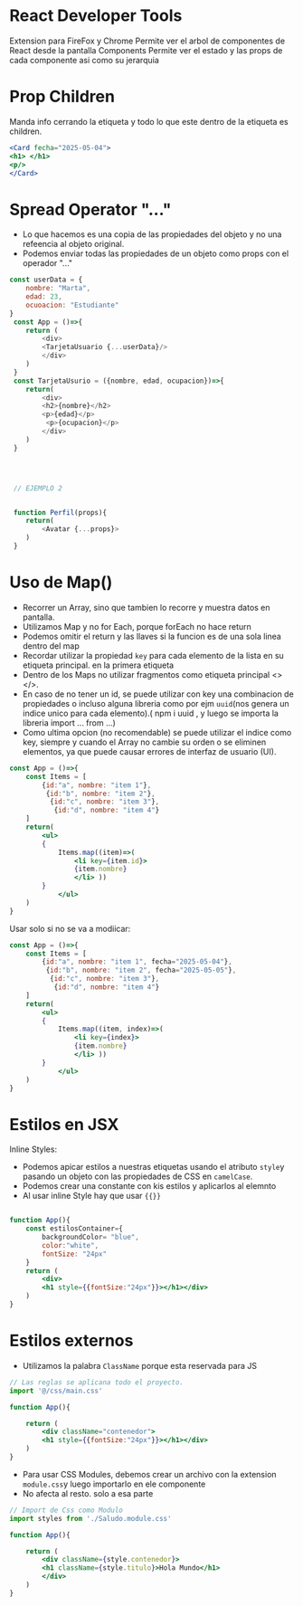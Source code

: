 
# React Developer Tools

Extension para FireFox y Chrome
Permite ver el arbol de componentes de React desde la pantalla Components
Permite ver el estado y las props de cada componente asi como su jerarquia 

# Prop Children 

 Manda info cerrando la etiqueta y todo lo que este dentro de la etiqueta es children.

 ```jsx
 <Card fecha="2025-05-04">
 <h1> </h1>
 <p/>
 </Card>
 ```

 # Spread Operator "..."

- Lo que hacemos es una copia de las propiedades del objeto y no una refeencia al objeto original.
- Podemos enviar todas las propiedades de un objeto como props con el operador "..."
```js
const userData = {
    nombre: "Marta",
    edad: 23,
    ocuoacion: "Estudiante"
}
 const App = ()=>{
    return (
        <div>
        <TarjetaUsuario {...userData}/>
        </div>
    )
 }
 const TarjetaUsurio = ({nombre, edad, ocupacion})=>{
    return(
        <div>
        <h2>{nombre}</h2>
        <p>{edad}</p>
         <p>{ocupacion}</p>
        </div>
    )
 }




 // EJEMPLO 2


 function Perfil(props){
    return(
        <Avatar {...props}>
    )
 }
```


# Uso de Map()

- Recorrer un Array, sino que tambien lo recorre y muestra datos en pantalla.
- Utilizamos Map y no for Each, porque forEach no hace return 
- Podemos omitir el return y las llaves si la funcion es de una sola linea dentro del map
- Recordar utilizar la propiedad `key` para cada elemento de la lista en su etiqueta principal. en la primera etiqueta 
- Dentro de los Maps no utilizar fragmentos como etiqueta principal <></>.
- En caso de no tener un id, se puede utilizar con key una combinacion de propiedades o incluso alguna libreria como por ejm `uuid`(nos genera un indice unico para cada elemento).( npm i uuid , y luego se importa la libreria import ... from ...)
- Como ultima opcion (no recomendable) se puede utilizar el indice como key, siempre y cuando el Array no cambie su orden o se eliminen elementos, ya que puede causar errores de interfaz de usuario (UI).


```jsx
const App = ()=>{
    const Items = [
        {id:"a", nombre: "item 1"},
         {id:"b", nombre: "item 2"},
          {id:"c", nombre: "item 3"},
           {id:"d", nombre: "item 4"}
    ] 
    return(
        <ul>
        {
            Items.map((item)=>(
                <li key={item.id}> 
                {item.nombre}
                </li> ))
        }
            </ul>
    )
}

```


Usar solo si no se va a modiicar:
```jsx
const App = ()=>{
    const Items = [
        {id:"a", nombre: "item 1", fecha="2025-05-04"},
         {id:"b", nombre: "item 2", fecha="2025-05-05"},
          {id:"c", nombre: "item 3"},
           {id:"d", nombre: "item 4"}
    ] 
    return(
        <ul>
        {
            Items.map((item, index)=>(
                <li key={index}> 
                {item.nombre}
                </li> ))
        }
            </ul>
    )
}

```

# Estilos en JSX
 
 Inline Styles:
  - Podemos apicar estilos a nuestras etiquetas usando el atributo `style`y pasando un objeto con las propiedades de CSS en `camelCase`.
  - Podemos crear una constante con kis estilos y aplicarlos al elemnto 
- Al usar inline Style hay que usar `{{}}`
  
  
```jsx

function App(){
    const estilosContainer={
        backgroundColor= "blue",
        color:"white",
        fontSize: "24px"
    }
    return (
        <div>
        <h1 style={{fontSize:"24px"}}></h1></div>
    )
}

```

# Estilos externos 

- Utilizamos la palabra `ClassName` porque esta reservada para JS

```jsx
// Las reglas se aplicana todo el proyecto.
import '@/css/main.css'

function App(){

    return (
        <div className="contenedor">
        <h1 style={{fontSize:"24px"}}></h1></div>
    )
}

```
- Para usar CSS Modules, debemos crear un archivo con la extension `module.css`y luego importarlo en ele componente 
- No afecta al resto. solo a esa parte 

```jsx
// Import de Css como Modulo
import styles from './Saludo.module.css'

function App(){

    return (
        <div className={style.contenedor}>
        <h1 className={style.titulo}>Hola Mundo</h1>
        </div>
    )
}